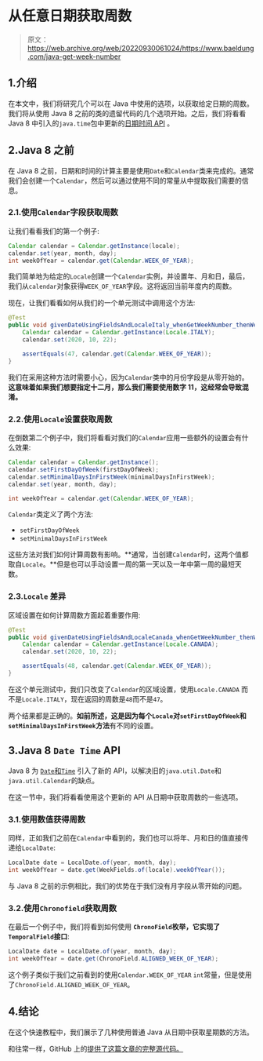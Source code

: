 # 从任意日期获取周数

> 原文：<https://web.archive.org/web/20220930061024/https://www.baeldung.com/java-get-week-number>

## 1.介绍

在本文中，我们将研究几个可以在 Java 中使用的选项，以获取给定日期的周数。我们将从使用 Java 8 之前的类的遗留代码的几个选项开始。之后，我们将看看 Java 8 中引入的`java.time`包中更新的[日期时间 API](/web/20221004034605/https://www.baeldung.com/java-8-date-time-intro) 。

## 2.Java 8 之前

在 Java 8 之前，日期和时间的计算主要是使用`Date`和`Calendar`类来完成的。通常我们会创建一个`Calendar`，然后可以通过使用不同的常量从中提取我们需要的信息。

### 2.1.使用`Calendar`字段获取周数

让我们看看我们的第一个例子:

```java
Calendar calendar = Calendar.getInstance(locale); 
calendar.set(year, month, day); 
int weekOfYear = calendar.get(Calendar.WEEK_OF_YEAR);
```

我们简单地为给定的`Locale`创建一个`Calendar`实例，并设置年、月和日，最后，我们从`calendar`对象获得`WEEK_OF_YEAR`字段。这将返回当前年度内的周数。

现在，让我们看看如何从我们的一个单元测试中调用这个方法:

```java
@Test
public void givenDateUsingFieldsAndLocaleItaly_whenGetWeekNumber_thenWeekIsReturnedCorrectly() {
    Calendar calendar = Calendar.getInstance(Locale.ITALY);
    calendar.set(2020, 10, 22);

    assertEquals(47, calendar.get(Calendar.WEEK_OF_YEAR));
}
```

我们在采用这种方法时需要小心，因为`Calendar`类中的月份字段是从零开始的。**这意味着如果我们想要指定十二月，那么我们需要使用数字 11，这经常会导致混淆。**

### 2.2.使用`Locale`设置获取周数

在倒数第二个例子中，我们将看看对我们的`Calendar`应用一些额外的设置会有什么效果:

```java
Calendar calendar = Calendar.getInstance();
calendar.setFirstDayOfWeek(firstDayOfWeek);
calendar.setMinimalDaysInFirstWeek(minimalDaysInFirstWeek);
calendar.set(year, month, day);

int weekOfYear = calendar.get(Calendar.WEEK_OF_YEAR); 
```

`Calendar`类定义了两个方法:

*   `setFirstDayOfWeek`
*   `setMinimalDaysInFirstWeek`

这些方法对我们如何计算周数有影响。**通常，当创建`Calendar`时，这两个值都取自`Locale`。**但是也可以手动设置一周的第一天以及一年中第一周的最短天数。

### 2.3.`Locale` 差异

区域设置在如何计算周数方面起着重要作用:

```java
@Test
public void givenDateUsingFieldsAndLocaleCanada_whenGetWeekNumber_thenWeekIsReturnedCorrectly() {
    Calendar calendar = Calendar.getInstance(Locale.CANADA);
    calendar.set(2020, 10, 22);

    assertEquals(48, calendar.get(Calendar.WEEK_OF_YEAR));
} 
```

在这个单元测试中，我们只改变了`Calendar`的区域设置，使用`Locale.CANADA` 而不是`Locale.ITALY`，现在返回的周数是`48`而不是`47`。

两个结果都是正确的。**如前所述，这是因为每个`Locale`对`setFirstDayOfWeek`和`setMinimalDaysInFirstWeek`方法**有不同的设置。

## 3.Java 8 `Date Time` API

Java 8 为 [`Date`和`Time`](/web/20221004034605/https://www.baeldung.com/java-8-date-time-intro) 引入了新的 API，以解决旧的`java.util.Date`和`java.util.Calendar`的缺点。

在这一节中，我们将看看使用这个更新的 API 从日期中获取周数的一些选项。

### 3.1.使用数值获得周数

同样，正如我们之前在`Calendar`中看到的，我们也可以将年、月和日的值直接传递给`LocalDate`:

```java
LocalDate date = LocalDate.of(year, month, day);
int weekOfYear = date.get(WeekFields.of(locale).weekOfYear()); 
```

与 Java 8 之前的示例相比，我们的优势在于我们没有月字段从零开始的问题。

### 3.2.使用`Chronofield`获取周数

在最后一个例子中，我们将看到如何使用 **`ChronoField`枚举，它实现了`TemporalField`接口**:

```java
LocalDate date = LocalDate.of(year, month, day);
int weekOfYear = date.get(ChronoField.ALIGNED_WEEK_OF_YEAR); 
```

这个例子类似于我们之前看到的使用`Calendar.WEEK_OF_YEAR` `int`常量，但是使用了`ChronoField.ALIGNED_WEEK_OF_YEAR`。

## 4.结论

在这个快速教程中，我们展示了几种使用普通 Java 从日期中获取星期数的方法。

和往常一样，GitHub 上的[提供了这篇文章的完整源代码。](https://web.archive.org/web/20221004034605/https://github.com/eugenp/tutorials/tree/master/core-java-modules/core-java-date-operations-2)